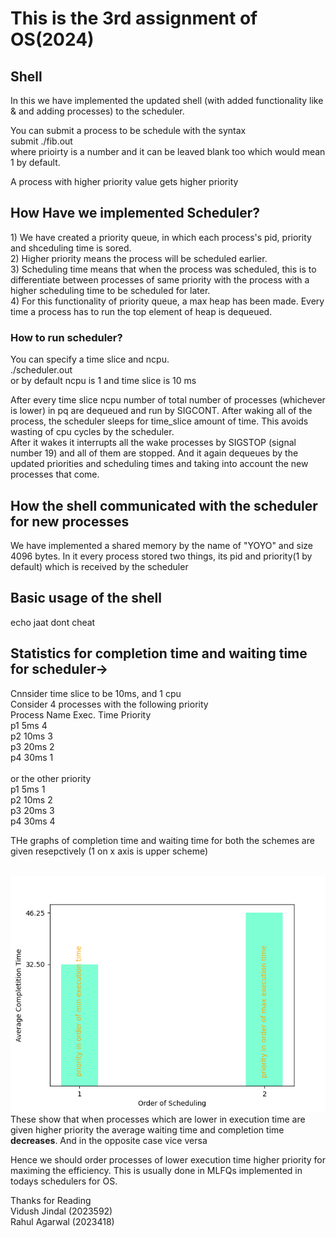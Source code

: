 <h1>This is the 3rd assignment of OS(2024)</h1>

<h2>Shell</h2>
In this we have implemented the updated shell (with added functionality like & and adding processes) to the scheduler.

You can submit a process to be schedule with the syntax<br>
submit ./fib.out <priority> <br>
where prioirty is a number and it can be leaved blank too which would mean 1 by default.<br>

A process with higher priority value gets higher priority

<h2>How Have we implemented Scheduler?</h2>
1) We have created a priority queue, in which each process's pid, priority and shceduling time is sored.<br>
2) Higher priority means the process will be scheduled earlier.<br>
3) Scheduling time means that when the process was scheduled, this is to differentiate between processes of same priority with the process with a higher scheduling time to be scheduled for later.<br>
4) For this functionality of priority queue, a max heap has been made. Every time a process has to run the top element of heap is dequeued.<br>

<h3> How to run scheduler?</h3>
You can specify a time slice and ncpu.<br>
./scheduler.out <ncpu> <time_slcie><br>
or by default ncpu is 1 and time slice is 10 ms<br>

After every time slice ncpu number of total number of processes (whichever is lower) in pq are dequeued and run by SIGCONT. After waking all of the process, the scheduler sleeps for time_slice amount of time. This avoids wasting of cpu cycles by the scheduler.<br>
After it wakes it interrupts all the wake processes by SIGSTOP (signal number 19) and all of them are stopped. And it again dequeues by the updated priorities and scheduling times and taking into account the new processes that come.<br>

<h2>How the shell communicated with the scheduler for new processes</h2>
We have implemented a shared memory by the name of "YOYO" and size 4096 bytes. In it every process stored two things, its pid and priority(1 by default) which is received by the scheduler<br>

<h2>Basic usage of the shell</h2>
echo jaat dont cheat

<h2> Statistics for completion time and waiting time for scheduler-></h2>
Cnnsider time slice to be 10ms, and 1 cpu<br>
Consider 4 processes with the following priority<br>
Process Name  Exec. Time   Priority<br>
p1            5ms          4<br>
p2            10ms         3<br>
p3            20ms         2<br>
p4            30ms         1<br>
<br>
or the other priority
<br>
p1            5ms          1<br>
p2            10ms         2<br>
p3            20ms         3<br>
p4            30ms         4<br>

THe graphs of completion time and waiting time for both the schemes are given resepctively (1 on x axis is upper scheme)<br>
<br>

![Completition time of two schemes](fig.png)
These show that when processes which are lower in execution time are given higher priority the average waiting time and completion time <b>decreases</b>. And in the opposite case vice versa<br>

Hence we should order processes of lower execution time higher priority for maximing the efficiency. This is usually done in MLFQs implemented in todays schedulers for OS.<br>

Thanks for Reading <br>
Vidush Jindal (2023592) <br>
Rahul Agarwal (2023418)
